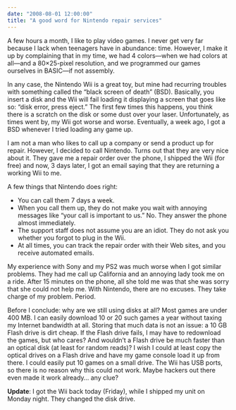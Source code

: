 ```yaml
---
date: "2008-08-01 12:00:00"
title: "A good word for Nintendo repair services"
---
```




A few hours a month, I like to play video games. I never get very far because I lack when teenagers have in abundance: time. However, I make it up by complaining that in my time, we had 4 colors&mdash;when we had colors at all&mdash;and a 80&#215;25-pixel resolution, and we programmed our games ourselves in BASIC&mdash;if not assembly.

In any case, the Nintendo Wii is a great toy, but mine had recurring troubles with something called the &ldquo;black screen of death&rdquo; (BSD). Basically, you insert a disk and the Wii will fail loading it displaying a screen that goes like so: &ldquo;disk error, press eject.&rdquo; The first few times this happens, you think there is a scratch on the disk or some dust over your laser. Unfortunately, as times went by, my Wii got worse and worse. Eventually, a week ago, I got a BSD whenever I tried loading any game up.

I am not a man who likes to call up a company or send a product up for repair. However, I decided to call Nintendo. Turns out that they are very nice about it. They gave me a repair order over the phone, I shipped the Wii (for free) and now, 3 days later, I got an email saying that they are returning a working Wii to me.

A few things that Nintendo does right:

- You can call them 7 days a week.
- When you call them up, they do not make you wait with annoying messages like &ldquo;your call is important to us.&rdquo; No. They answer the phone almost immediately.
- The support staff does not assume you are an idiot. They do not ask you whether you forgot to plug in the Wii.
- At all times, you can track the repair order with their Web sites, and you receive automated emails.


My experience with Sony and my PS2 was much worse when I got similar problems. They had me call up California and an annoying lady took me on a ride. After 15 minutes on the phone, all she told me was that she was sorry that she could not help me. With Nintendo, there are no excuses. They take charge of my problem. Period.

Before I conclude: why are we still using disks at all? Most games are under 400 MB. I can easily download 10 or 20 such games a year without taxing my Internet bandwidth at all. Storing that much data is not an issue: a 10 GB Flash drive is dirt cheap. If the Flash drive fails, I may have to redownload the games, but who cares? And wouldn&rsquo;t a Flash drive be much faster than an optical disk (at least for random reads)? I wish I could at least copy the optical drives on a Flash drive and have my game console load it up from there. I could easily put 10 games on a small drive. The Wii has USB ports, so there is no reason why this could not work. Maybe hackers out there even made it work already&hellip; any clue?

__Update__: I got the Wii back today (Friday), while I shipped my unit on Monday night. They changed the disk drive.

